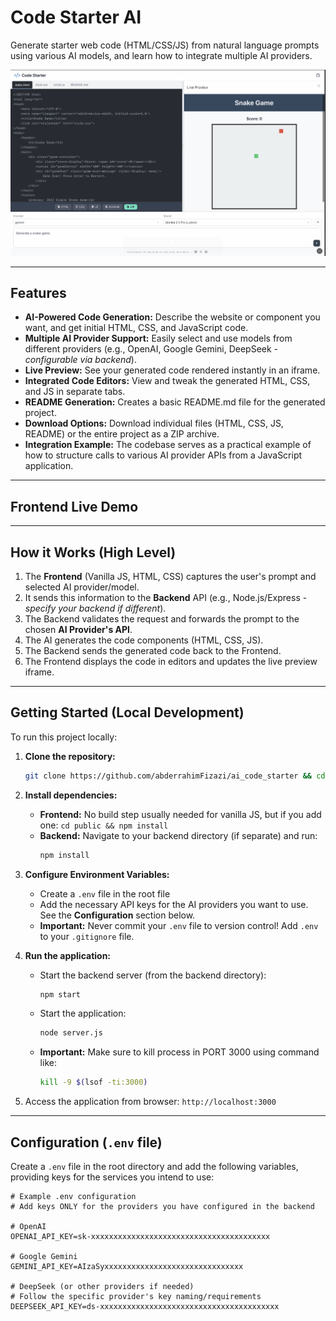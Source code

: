 # Code Starter AI

Generate starter web code (HTML/CSS/JS) from natural language prompts using various AI models, and learn how to integrate multiple AI providers.

![Code Starter AI Screenshot](images/screenshot.png)

---

## Features

*   **AI-Powered Code Generation:** Describe the website or component you want, and get initial HTML, CSS, and JavaScript code.
*   **Multiple AI Provider Support:** Easily select and use models from different providers (e.g., OpenAI, Google Gemini, DeepSeek - *configurable via backend*).
*   **Live Preview:** See your generated code rendered instantly in an iframe.
*   **Integrated Code Editors:** View and tweak the generated HTML, CSS, and JS in separate tabs.
*   **README Generation:** Creates a basic README.md file for the generated project.
*   **Download Options:** Download individual files (HTML, CSS, JS, README) or the entire project as a ZIP archive.
*   **Integration Example:** The codebase serves as a practical example of how to structure calls to various AI provider APIs from a JavaScript application.

---

## Frontend Live Demo


---

## How it Works (High Level)

1.  The **Frontend** (Vanilla JS, HTML, CSS) captures the user's prompt and selected AI provider/model.
2.  It sends this information to the **Backend** API (e.g., Node.js/Express - *specify your backend if different*).
3.  The Backend validates the request and forwards the prompt to the chosen **AI Provider's API**.
4.  The AI generates the code components (HTML, CSS, JS).
5.  The Backend sends the generated code back to the Frontend.
6.  The Frontend displays the code in editors and updates the live preview iframe.

---

## Getting Started (Local Development)

To run this project locally:

1.  **Clone the repository:**
    ```bash
    git clone https://github.com/abderrahimFizazi/ai_code_starter && cd ai_code_starter
    ```

2.  **Install dependencies:**
    *   **Frontend:** No build step usually needed for vanilla JS, but if you add one: `cd public && npm install` 
    *   **Backend:** Navigate to your backend directory (if separate) and run:
        ```bash
        npm install
        ```

3.  **Configure Environment Variables:**
    *   Create a `.env` file in the root file
    *   Add the necessary API keys for the AI providers you want to use. See the **Configuration** section below.
    *   **Important:** Never commit your `.env` file to version control! Add `.env` to your `.gitignore` file.

4.  **Run the application:**
    *   Start the backend server (from the backend directory):
        ```bash
        npm start
        ```
    *   Start the application:
        ```bash
        node server.js
        ```
    *  **Important:**  Make sure to kill process in PORT 3000 using command like:
        ```bash
        kill -9 $(lsof -ti:3000)
        ```

5.  Access the application from browser: `http://localhost:3000`

---

## Configuration (`.env` file)

Create a `.env` file in the root directory and add the following variables, providing keys for the services you intend to use:

```dotenv
# Example .env configuration
# Add keys ONLY for the providers you have configured in the backend

# OpenAI
OPENAI_API_KEY=sk-xxxxxxxxxxxxxxxxxxxxxxxxxxxxxxxxxxxxxxxx

# Google Gemini
GEMINI_API_KEY=AIzaSyxxxxxxxxxxxxxxxxxxxxxxxxxxxxxxx

# DeepSeek (or other providers if needed)
# Follow the specific provider's key naming/requirements
DEEPSEEK_API_KEY=ds-xxxxxxxxxxxxxxxxxxxxxxxxxxxxxxxxxxxxxxxx